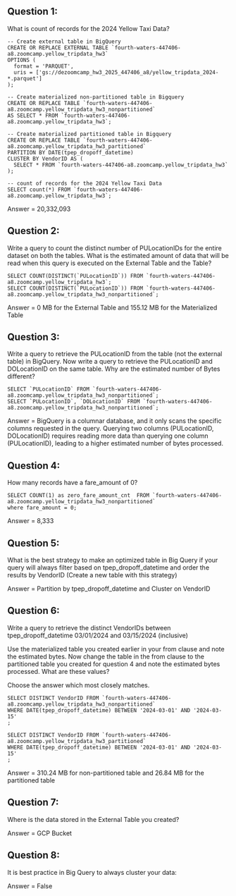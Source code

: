 ## Question 1: 
What is count of records for the 2024 Yellow Taxi Data?
```
-- Create external table in BigQuery
CREATE OR REPLACE EXTERNAL TABLE `fourth-waters-447406-a8.zoomcamp.yellow_tripdata_hw3`
OPTIONS (
  format = 'PARQUET',
  uris = ['gs://dezoomcamp_hw3_2025_447406_a8/yellow_tripdata_2024-*.parquet']
);

-- Create materialized non-partitioned table in Bigquery
CREATE OR REPLACE TABLE `fourth-waters-447406-a8.zoomcamp.yellow_tripdata_hw3_nonpartitioned`
AS SELECT * FROM `fourth-waters-447406-a8.zoomcamp.yellow_tripdata_hw3`;

-- Create materialized partitioned table in Bigquery
CREATE OR REPLACE TABLE `fourth-waters-447406-a8.zoomcamp.yellow_tripdata_hw3_partitioned`
PARTITION BY DATE(tpep_dropoff_datetime)
CLUSTER BY VendorID AS (
  SELECT * FROM `fourth-waters-447406-a8.zoomcamp.yellow_tripdata_hw3`
);

-- count of records for the 2024 Yellow Taxi Data
SELECT count(*) FROM `fourth-waters-447406-a8.zoomcamp.yellow_tripdata_hw3`;
```
Answer = 20,332,093

## Question 2:
Write a query to count the distinct number of PULocationIDs for the entire dataset on both the tables.
What is the estimated amount of data that will be read when this query is executed on the External Table and the Table?
```
SELECT COUNT(DISTINCT(`PULocationID`)) FROM `fourth-waters-447406-a8.zoomcamp.yellow_tripdata_hw3`;
SELECT COUNT(DISTINCT(`PULocationID`)) FROM `fourth-waters-447406-a8.zoomcamp.yellow_tripdata_hw3_nonpartitioned`;
```
Answer = 0 MB for the External Table and 155.12 MB for the Materialized Table

## Question 3:
Write a query to retrieve the PULocationID from the table (not the external table) in BigQuery. Now write a query to retrieve the PULocationID and DOLocationID on the same table. Why are the estimated number of Bytes different?
```
SELECT `PULocationID` FROM `fourth-waters-447406-a8.zoomcamp.yellow_tripdata_hw3_nonpartitioned`;
SELECT `PULocationID`, `DOLocationID` FROM `fourth-waters-447406-a8.zoomcamp.yellow_tripdata_hw3_nonpartitioned`;
```
Answer = BigQuery is a columnar database, and it only scans the specific columns requested in the query. Querying two columns (PULocationID, DOLocationID) requires reading more data than querying one column (PULocationID), leading to a higher estimated number of bytes processed.

## Question 4:
How many records have a fare_amount of 0?
```
SELECT COUNT(1) as zero_fare_amount_cnt  FROM `fourth-waters-447406-a8.zoomcamp.yellow_tripdata_hw3_nonpartitioned`
where fare_amount = 0;
```
Answer = 8,333

## Question 5:
What is the best strategy to make an optimized table in Big Query if your query will always filter based on tpep_dropoff_datetime and order the results by VendorID (Create a new table with this strategy)

Answer = Partition by tpep_dropoff_datetime and Cluster on VendorID

## Question 6:
Write a query to retrieve the distinct VendorIDs between tpep_dropoff_datetime 03/01/2024 and 03/15/2024 (inclusive)

Use the materialized table you created earlier in your from clause and note the estimated bytes. Now change the table in the from clause to the partitioned table you created for question 4 and note the estimated bytes processed. What are these values?

Choose the answer which most closely matches.
```
SELECT DISTINCT VendorID FROM `fourth-waters-447406-a8.zoomcamp.yellow_tripdata_hw3_nonpartitioned`
WHERE DATE(tpep_dropoff_datetime) BETWEEN '2024-03-01' AND '2024-03-15'
;

SELECT DISTINCT VendorID FROM `fourth-waters-447406-a8.zoomcamp.yellow_tripdata_hw3_partitioned`
WHERE DATE(tpep_dropoff_datetime) BETWEEN '2024-03-01' AND '2024-03-15'
;
```
Answer = 310.24 MB for non-partitioned table and 26.84 MB for the partitioned table

## Question 7:
Where is the data stored in the External Table you created?

Answer = GCP Bucket

## Question 8:
It is best practice in Big Query to always cluster your data:

Answer = False